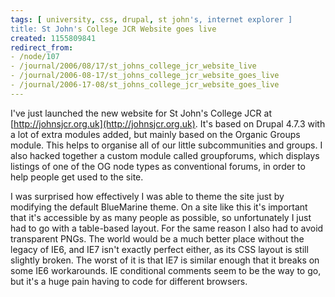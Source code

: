 ```yaml
---
tags: [ university, css, drupal, st john's, internet explorer ]
title: St John's College JCR Website goes live
created: 1155809841
redirect_from:
- /node/107
- /journal/2006/08/17/st_johns_college_jcr_website_live
- /journal/2006-08-17/st_johns_college_jcr_website_goes_live
- /journal/2006-17-08/st_johns_college_jcr_website_goes_live
---
```

I've just launched the new website for St John's College JCR at
[http://johnsjcr.org.uk](http://johnsjcr.org.uk). It's based on Drupal 4.7.3
with a lot of extra modules added, but mainly based on the Organic Groups
module. This helps to organise all of our little subcommunities and groups. I
also hacked together a custom module called groupforums, which displays listings
of one of the OG node types as conventional forums, in order to help people get
used to the site.<!--break-->

I was surprised how effectively I was able to theme the site just by modifying
the default BlueMarine theme. On a site like this it's important that it's
accessible by as many people as possible, so unfortunately I just had to go with
a table-based layout. For the same reason I also had to avoid transparent PNGs.
The world would be a much better place without the legacy of IE6, and IE7 isn't
exactly perfect either, as its CSS layout is still slightly broken. The worst of
it is that IE7 is similar enough that it breaks on some IE6 workarounds. IE
conditional comments seem to be the way to go, but it's a huge pain having to
code for different browsers.